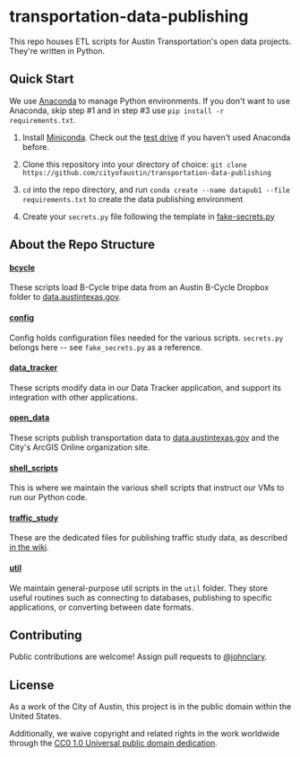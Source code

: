 # transportation-data-publishing

This repo houses ETL scripts for Austin Transportation's open data projects. They're written in Python. 

## Quick Start

We use [Anaconda](https://conda.io/miniconda.html) to manage Python environments. If you don't want to use Anaconda, skip step #1 and in step #3 use `pip install -r requirements.txt`.

1. Install [Miniconda](https://conda.io/miniconda.html). Check out the [test drive](https://conda.io/docs/test-drive.html#managing-environments) if you haven't used Anaconda before.

2. Clone this repository into your directory of choice: `git clone https://github.com/cityofaustin/transportation-data-publishing`

3. `cd` into the repo directory, and run `conda create --name datapub1 --file requirements.txt` to create the data publishing environment

4. Create your `secrets.py` file following the template in [fake-secrets.py](https://github.com/cityofaustin/transportation-data-publishing/blob/master/config/fake_secrets.py)

## About the Repo Structure

#### [bcycle]()

These scripts load B-Cycle tripe data from an Austin B-Cycle Dropbox folder to [data.austintexas.gov](http://data.austintexas.gov).

#### [config]()

Config holds configuration files needed for the various scripts. `secrets.py` belongs here -- see `fake_secrets.py` as a reference.

#### [data_tracker]()

These scripts modify data in our Data Tracker application, and support its integration with other applications.

#### [open_data]()

These scripts publish transportation data to [data.austintexas.gov](http://data.austintexas.gov) and the City's ArcGIS Online organization site.

#### [shell_scripts]()

This is where we maintain the various shell scripts that instruct our VMs to run our Python code.

#### [traffic_study]()

These are the dedicated files for publishing traffic study data, as described [in the wiki](https://github.com/cityofaustin/transportation-data-publishing/wiki/Traffic-Count-Data-Publishing).

#### [util]()

We maintain general-purpose util scripts in the `util` folder. They store useful routines such as connecting to databases, publishing to specific applications, or converting between date formats.

## Contributing

Public contributions are welcome! Assign pull requests to [@johnclary](http://github.com/johnclary).

## License

As a work of the City of Austin, this project is in the public domain within the United States.

Additionally, we waive copyright and related rights in the work worldwide through the [CC0 1.0 Universal public domain dedication](https://creativecommons.org/publicdomain/zero/1.0/).


